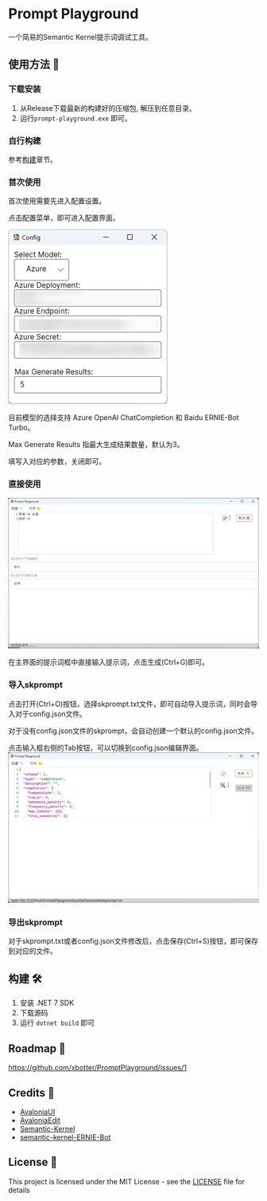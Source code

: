 ﻿# Prompt Playground

一个简易的Semantic Kernel提示词调试工具。



## 使用方法 🐣

### 下载安装

1. 从Release下载最新的构建好的压缩包, 解压到任意目录。
2. 运行`prompt-playground.exe` 即可。

### 自行构建

参考[构建](#构建-🛠)章节。

### 首次使用

首次使用需要先进入配置设置。

点击配置菜单，即可进入配置界面。

![Config Windows](assets/README/image-2.png)

目前模型的选择支持 Azure OpenAI ChatCompletion 和 Baidu ERNIE-Bot Turbo。

Max Generate Results 指最大生成结果数量，默认为3。

填写入对应的参数，关闭即可。

### 直接使用

![mainWindows](assets/README/image.png)

在主界面的提示词框中直接输入提示词，点击生成(Ctrl+G)即可。

### 导入skprompt

点击打开(Ctrl+O)按钮，选择skprompt.txt文件，即可自动导入提示词，同时会导入对于config.json文件。

对于没有config.json文件的skprompt，会自动创建一个默认的config.json文件。

点击输入框右侧的Tab按钮，可以切换到config.json编辑界面。
![Config.Json](assets/README/image-1.png)

### 导出skprompt

对于skprompt.txt或者config.json文件修改后，点击保存(Ctrl+S)按钮，即可保存到对应的文件。

## 构建 🛠

1. 安装 .NET 7 SDK
2. 下载源码
3. 运行 `dotnet build` 即可

## Roadmap 🚧

https://github.com/xbotter/PromptPlayground/issues/1

## Credits 🙏

- [AvaloniaUI](https://github.com/AvaloniaUI/Avalonia)
- [AvaloniaEdit](https://github.com/AvaloniaUI/AvaloniaEdit)
- [Semantic-Kernel](https://github.com/microsoft/semantic-kernel)
- [semantic-kernel-ERNIE-Bot](https://github.com/custouch/semantic-kernel-ERNIE-Bot)

## License 📃

This project is licensed under the MIT License - see the [LICENSE](LICENSE) file for details
